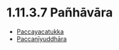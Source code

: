 

# 1.11.3.7 Pañhāvāra

* [Paccayacatukka](1.11.3.7/Paccayacatukka.md)
* [Paccanīyuddhāra](1.11.3.7/Paccaniyuddhara.md)



